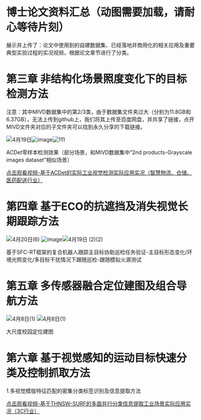 # 博士论文资料汇总（动图需要加载，请耐心等待片刻）

展示并上传了：论文中使用到的自建数据集、已经落地并商用化的相关应用及重要典型实验过程的实况视频，根据论文章节进行了分类。

# 第三章 非结构化场景照度变化下的目标检测方法
注意：其中MIVD数据集中的第2/3类，由于数据集文件夹过大（分别为11.8GB和6.37GB），无法上传到github上，我们将其上传至百度网盘，并共享了链接，点开MIVD文件夹对应的子文件夹可以找到永久分享的下载链接。

![4月19日](https://github.com/user-attachments/assets/018010ff-1181-4988-b594-3fad285aef0f)![image](https://github.com/user-attachments/assets/d1a8650c-2c4a-4699-8c41-bc39e66505fa)![111](https://github.com/user-attachments/assets/cbd48e77-f820-46bc-9b63-0ee92fae3b9a)

ACDet零样本检测效果（部分场景，和MIVD数据集中“2nd products-Grayscale images dataset”相似场景）

[点击观看视频-基于ACDet的实际工业视觉检测实际应用实况（智慧物流、仓储、医药配送行业）](https://www.bilibili.com/video/BV1p556zKEMC/?spm_id_from=333.1387.homepage.video_card.click)

# 第四章 基于ECO的抗遮挡及消失视觉长期跟踪方法

![4月20日(6)](https://github.com/user-attachments/assets/dfab4abe-1db2-4500-9bad-34b2773afb2a) ![image](https://github.com/user-attachments/assets/77055b5b-de0f-48d6-82b7-5f9b2f08198b)![4月19日 (2)(2)](https://github.com/user-attachments/assets/e4b838f7-37fd-4378-9867-9fc003bb0be1)

基于SFC-RT框架的复合机器人跟踪主目标协助巡检任务验证-主目标形态变化/环境光照变化/多目标干扰情况下跟随巡检-跟随模拟火源测试


# 第五章 多传感器融合定位建图及组合导航方法

![4月8日(1)](https://github.com/user-attachments/assets/dacf7e1c-b4bc-4cea-8373-4ace9495a8b4)    ![4月8日(1)](https://github.com/user-attachments/assets/dacf7e1c-b4bc-4cea-8373-4ace9495a8b4)

大尺度校园定位建图




# 第六章 基于视觉感知的运动目标快速分类及控制抓取方法

1.多视觉模版特征匹配的密集分类标签识别及信息提取方法

[点击观看视频-基于THNSW-SURF的多面并行分类信息提取工业场景实际应用实况（3C行业）](https://www.bilibili.com/video/BV1p556zKEws/?spm_id_from=333.1387.homepage.video_card.click)


